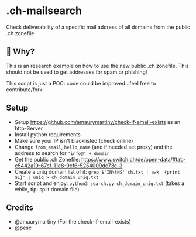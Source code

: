 # .ch-mailsearch
Check deliverability of a specific mail address of all domains from the public .ch zonefile

## 🤔 Why?
This is an research example on how to use the new public .ch zonefile. 
This should not be used to get addresses for spam or phishing!

This script is just a POC: code could be improved...feel free to contribute/fork

## Setup
* Setup https://github.com/amaurymartiny/check-if-email-exists as an http-Server
* Install python requirements
* Make sure your IP isn't blacklisted (check online)
* Change `from_email`, `hello_name` (and if needed set proxy) and the address to search for `'info@' + domain`
* Get the public .ch Zonefile: https://www.switch.ch/de/open-data/#tab-c5442a19-67cf-11e8-9cf6-5254009dc73c-3
* Create a uniq domain list of it: `grep $'IN\tNS' ch.txt | awk '{print $1}' | uniq > ch_domain_uniq.txt`
* Start script and enjoy: `python3 search.py ch_domain_uniq.txt` (takes a while, tip: split domain file)

## Credits
- @amaurymartiny (For the check-if-email-exists)
- @pesc

